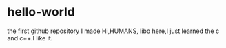 # hello-world
the first github repository I made
Hi,HUMANS,
libo here,I just learned the c and c++.I like it.
